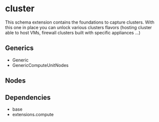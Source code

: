 # cluster

This schema extension contains the foundations to capture clusters. With this one in place you can unlock various clusters flavors (hosting cluster able to host VMs, firewall clusters built with specific appliances ...)

## Generics

- Generic
- GenericComputeUnitNodes

## Nodes

## Dependencies

- base
- extensions.compute
